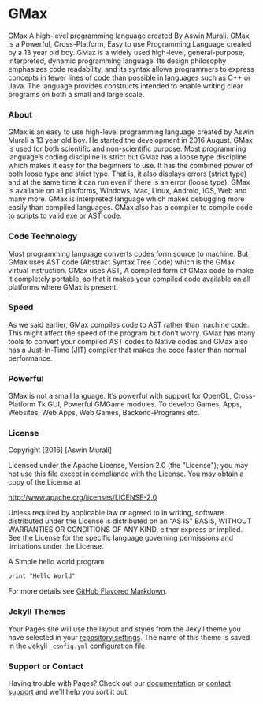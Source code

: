 # GMax
GMax A high-level programming language created By Aswin Murali.
GMax is a Powerful, Cross-Platform, Easy to use Programming Language created
by a 13 year old boy. GMax is a widely used high-level, general-purpose,
interpreted, dynamic programming language. Its design philosophy emphasizes
code readability, and its syntax allows programmers to express concepts
in fewer lines of code than possible in languages such as C++ or Java.
The language provides constructs intended to enable writing clear programs
on both a small and large scale.

### About
GMax is an easy to use high-level programming language created
by Aswin Murali a 13 year old boy. He started the development
in 2016 August. GMax is used for both scientific and non-scientific
purpose. Most programming language’s coding discipline is strict
but GMax has a loose type discipline which makes it easy for the
beginners to use. It has the combined power of both loose type
and strict type. That is, it also displays errors (strict type)
and at the same time it can run even if there is an error (loose type).
GMax is available on all platforms, Windows, Mac, Linux, Android, iOS, Web
and many more. GMax is interpreted language which makes debugging more
easily than compiled languages. GMax also has a compiler to compile code
to scripts to valid exe or AST code.

### Code Technology
Most programming language converts codes form source to machine.
But GMax uses AST code (Abstract Syntax Tree Code) which is the
GMax virtual instruction. GMax uses AST, A compiled form of
GMax code to make it completely portable, so that it makes your
compiled code available on all platforms where GMax is present.  

### Speed
As we said earlier, GMax compiles code to AST rather than machine code.
This might affect the speed of the program but don’t worry.
GMax has many tools to convert your compiled AST codes to Native
codes and GMax also has a Just-In-Time (JIT) compiler that makes
the code faster than normal performance. 
 
### Powerful
GMax is not a small language. It’s powerful with support for
OpenGL, Cross-Platform Tk GUI, Powerful GMGame modules.
To develop Games, Apps, Websites, Web Apps, Web Games, Backend-Programs etc.


### License
Copyright [2016] [Aswin Murali]

Licensed under the Apache License, Version 2.0 (the "License");
you may not use this file except in compliance with the License.
You may obtain a copy of the License at

 http://www.apache.org/licenses/LICENSE-2.0

Unless required by applicable law or agreed to in writing, software
distributed under the License is distributed on an "AS IS" BASIS,
WITHOUT WARRANTIES OR CONDITIONS OF ANY KIND, either express or implied.
See the License for the specific language governing permissions and
limitations under the License.

A Simple hello world program
```markdown
print "Hello World"
```


For more details see [GitHub Flavored Markdown](https://guides.github.com/features/mastering-markdown/).

### Jekyll Themes

Your Pages site will use the layout and styles from the Jekyll theme you have selected in your [repository settings](https://github.com/Galexyin/GMax-Docs/settings). The name of this theme is saved in the Jekyll `_config.yml` configuration file.

### Support or Contact

Having trouble with Pages? Check out our [documentation](https://help.github.com/categories/github-pages-basics/) or [contact support](https://github.com/contact) and we’ll help you sort it out.
